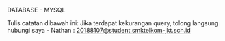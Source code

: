 DATABASE - MYSQL

Tulis catatan dibawah ini:
Jika terdapat kekurangan query, tolong langsung hubungi saya - Nathan : 20188107@student.smktelkom-jkt.sch.id